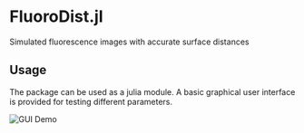 # FluoroDist.jl
Simulated fluorescence images with accurate surface distances

## Usage
The package can be used as a julia module. A basic graphical user interface is provided for testing different parameters.

![GUI Demo](../assets/gui.gif?raw=true)
